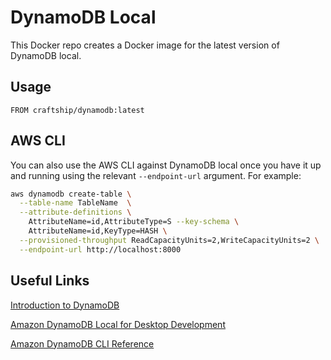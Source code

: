 # DynamoDB Local
This Docker repo creates a Docker image for the latest version of DynamoDB local.

## Usage
`FROM craftship/dynamodb:latest`

## AWS CLI
You can also use the AWS CLI against DynamoDB local once you have it up and running using the relevant `--endpoint-url` argument.  For example:

``` bash
aws dynamodb create-table \
  --table-name TableName  \
  --attribute-definitions \
    AttributeName=id,AttributeType=S --key-schema \
    AttributeName=id,KeyType=HASH \
  --provisioned-throughput ReadCapacityUnits=2,WriteCapacityUnits=2 \
  --endpoint-url http://localhost:8000
```

## Useful Links
[Introduction to DynamoDB][a]

[Amazon DynamoDB Local for Desktop Development][b]

[Amazon DynamoDB CLI Reference][c]

[a]: http://docs.aws.amazon.com/amazondynamodb/latest/developerguide/Introduction.html
[b]: https://aws.amazon.com/blogs/aws/dynamodb-local-for-desktop-development/
[c]: http://docs.aws.amazon.com/cli/latest/reference/dynamodb/
